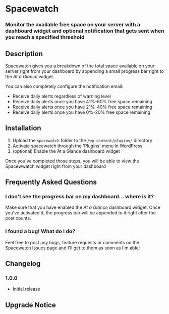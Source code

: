 # Spacewatch

### Monitor the available free space on your server with a dashboard widget and optional notification that gets sent when you reach a specified threshold

## Description

Spacewatch gives you a breakdown of the total space available on your server right from your dashboard by appending a small progress bar right to the *At a Glance* widget.

You can also completely configure the notification email:
* Receive daily alerts regardless of warning level
* Receive daily alerts once you have 41%-60% free space remaining
* Receive daily alerts once you have 21%-40% free space remaining
* Receive daily alerts once you have 0%-20% free space remaining

## Installation

1. Upload the `spacewatch` folder to the `/wp-content/plugins/` directory
1. Activate spacewatch through the 'Plugins' menu in WordPress
1. (optional) Enable the At a Glance dashboard widget

Once you've completed those steps, you will be able to view the Spacewwatch widget right from your dashboard

## Frequently Asked Questions

### I don't see the progress bar on my dashboard... where is it?

Make sure that you have enabled the *At a Glance* dashboard widget. Once you've activated it, the progress bar will be appended to it right after the post counts.

### I found a bug! What do I do?

Feel free to post any bugs, feature requests or comments on the [Spacewatch Issues](https://github.com/seriouslysean/spacewatch/issues) page and I'll get to them as soon as I'm able!

## Changelog

### 1.0.0

* Initial release

## Upgrade Notice

